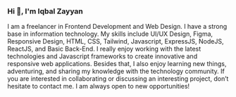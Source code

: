 ### Hi 👋, I'm Iqbal Zayyan

I am a freelancer in Frontend Development and Web Design. I have a strong base in information technology. My skills include UI/UX Design, Figma, Responsive Design, HTML, CSS, Tailwind, Javascript, ExpressJS, NodeJS, ReactJS, and Basic Back-End. I really enjoy working with the latest technologies and Javascript frameworks to create innovative and responsive web applications. Besides that, I also enjoy learning new things, adventuring, and sharing my knowledge with the technology community. If you are interested in collaborating or discussing an interesting project, don’t hesitate to contact me. I am always open to new opportunities!

